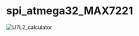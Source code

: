 # spi_atmega32_MAX7221







![U7L2_calculator](https://github.com/mohamed-belall/Embedded_System_learn_in_depth_diploma/blob/master/Unit_8_MCU_Interfacing/2_SPI/0_Lesson_4_section/lab_2_spi_MAX7221/U8L4_lab2.gif)




